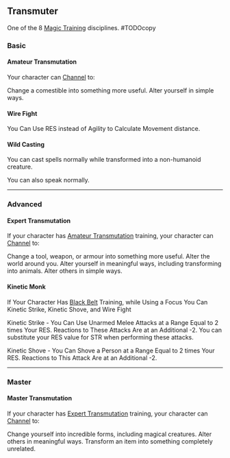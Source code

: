 ## Transmuter
One of the 8 [Magic Training](Magic-Training) disciplines.
#TODOcopy 

### Basic
#### Amateur Transmutation
Your character can [Channel](Channel) to:

Change a comestible into something more useful. Alter yourself in simple ways.

#### Wire Fight
You Can Use RES instead of Agility to Calculate Movement distance.

#### Wild Casting
You can cast spells normally while transformed into a non-humanoid creature.

You can also speak normally.

---
### Advanced

#### Expert Transmutation
If your character has [Amateur Transmutation](#Amateur%20Transmutation) training, your character can [Channel](Channel) to:

Change a tool, weapon, or armour into something more useful. Alter the world around you. Alter yourself in meaningful ways, including transforming into animals. Alter others in simple ways.

#### Kinetic Monk
If Your Character Has [Black Belt](Pugilist#Black%20Belt) Training, while Using a Focus You Can Kinetic Strike, Kinetic Shove, and Wire Fight

Kinetic Strike - You Can Use Unarmed Melee Attacks at a Range Equal to 2 times Your RES. Reactions to These Attacks Are at an Additional -2. You can substitute your RES value for STR when performing these attacks.

Kinetic Shove - You Can Shove a Person at a Range Equal to 2 times Your RES. Reactions to This Attack Are at an Additional -2.

---
### Master

#### Master Transmutation
If your character has [Expert Transmutation](#Expert%20Transmutation) training, your character can [Channel](Channel) to:

Change yourself into incredible forms, including magical creatures. Alter others in meaningful ways. Transform an item into something completely unrelated.